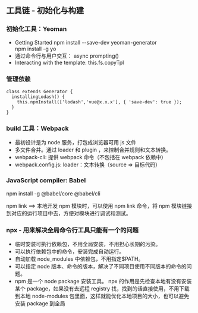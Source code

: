 ## 工具链 - 初始化与构建

###  初始化工具：Yeoman
- Getting Started
npm install --save-dev yeoman-generator    
npm install -g yo   
- 通过命令行与用户交互： async prompting()
- Interacting with the template: this.fs.copyTpl

### 管理依赖  
```
class extends Generator {
  installingLodash() {
    this.npmInstall(['lodash','vue@x.x.x'], { 'save-dev': true });
  }
} 
```
   
### build 工具：Webpack
- 最初设计是为 node 服务，打包成浏览器可用 js 文件
- 多文件合并。通过 loader 和 plugin ，来控制合并规则和文本转换。
- webpack-cli: 提供 webpack 命令（不包括在 webpack 依赖中）
- webpack.config.js: loader：文本转换（source => 目标代码）

### JavaScript compiler: Babel
npm install -g @babel/core @babel/cli

npm link ==> 本地开发 npm 模块时，可以使用 npm link 命令，将 npm 模块链接到对应的运行项目中去，方便对模块进行调试和测试。

### npx - 用来解决全局命令行工具只能有一个的问题
- 临时安装可执行依赖包，不用全局安装，不用担心长期的污染。
- 可以执行依赖包中的命令，安装完成自动运行。
- 自动加载 node_modules 中依赖包，不用指定$PATH。
- 可以指定 node 版本、命令的版本，解决了不同项目使用不同版本的命令的问题。
- npm 是一个 node package 安装工具。 npx 的作用是先检查本地有没有安装某个 package，如果没有去远程 registry 找，找到的话直接使用，不用下载到本地 node-modules 包里面，这样就能优化本地项目的大小，也可以避免安装 package 到全局
